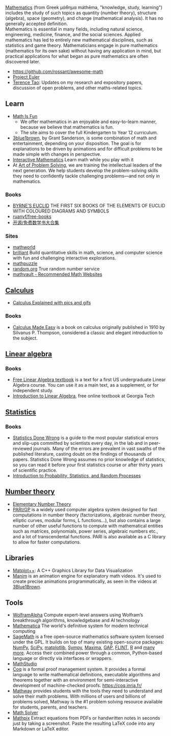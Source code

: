 [Mathematics](https://en.wikipedia.org/wiki/Mathematics) (from Greek μάθημα máthēma, "knowledge, study, learning") includes the study of such topics as quantity (number theory), structure (algebra), space (geometry), and change (mathematical analysis). It has no generally accepted definition.  
Mathematics is essential in many fields, including natural science, engineering, medicine, finance, and the social sciences. Applied mathematics has led to entirely new mathematical disciplines, such as statistics and game theory. Mathematicians engage in pure mathematics (mathematics for its own sake) without having any application in mind, but practical applications for what began as pure mathematics are often discovered later.  

- https://github.com/rossant/awesome-math
- [Project Euler](Online-Judge#Project-Euler)
- [Terence Tao](https://terrytao.wordpress.com/): Updates on my research and expository papers, discussion of open problems, and other maths-related topics.



## Learn
- [Math Is Fun](https://www.mathsisfun.com/) 
  - We offer mathematics in an enjoyable and easy-to-learn manner, because we believe that mathematics is fun.
  - The site aims to cover the full Kindergarten to Year 12 curriculum.
- [3blue1brown](https://www.youtube.com/channel/UCYO_jab_esuFRV4b17AJtAw), by Grant Sanderson, is some combination of math and entertainment, depending on your disposition. The goal is for explanations to be driven by animations and for difficult problems to be made simple with changes in perspective.
- [Interactive Mathematics](https://www.intmath.com/) Learn math while you play with it
- At [Art of Problem Solving](https://artofproblemsolving.com/), we are training the intellectual leaders of the next generation. We help students develop the problem-solving skills they need to confidently tackle challenging problems—and not only in mathematics.

### Books
- [BYRNE’S EUCLID](https://www.c82.net/euclid/) THE FIRST SIX BOOKS OF THE ELEMENTS OF EUCLID WITH COLOURED DIAGRAMS AND SYMBOLS
- [ruanyf/free-books](https://github.com/ruanyf/free-books#%E4%B8%83%E6%95%B0%E5%AD%A6%E7%90%86%E8%AE%BA)
- [开源/免费数学书大合集](https://zhuanlan.zhihu.com/p/101120290)

### Sites
- [mathworld](https://mathworld.wolfram.com/)
- [brilliant](https://brilliant.org/) Build quantitative skills in math, science, and computer science with fun and challenging interactive explorations.
- [mathpuzzle](http://www.mathpuzzle.com/)
- [random.org](https://www.random.org/) True random number service
- [mathvault - Recommended Math Websites](https://mathvault.ca/websites/)



## [Calculus](https://en.wikipedia.org/wiki/Calculus)
- [Calculus Explained with pics and gifs](https://0a.io/chapter1/calculus-explained.html)
### Books
- [Calculus Made Easy](http://calculusmadeeasy.org/) is a book on calculus originally published in 1910 by Silvanus P. Thompson, considered a classic and elegant introduction to the subject.



## [Linear algebra](https://en.wikipedia.org/wiki/Linear_algebra)
### Books
- [Free Linear Algebra textbook](http://joshua.smcvt.edu/linearalgebra/) is a text for a first US undergraduate Linear Algebra course. You can use it as a main text, as a supplement, or for independent study.
- [Introduction to Linear Algebra](https://github.com/QBobWatson/gt-linalg), free online textbook at Georgia Tech



## [Statistics](https://en.wikipedia.org/wiki/Statistics)
### Books
- [Statistics Done Wrong](https://www.statisticsdonewrong.com/index.html) is a guide to the most popular statistical errors and slip-ups committed by scientists every day, in the lab and in peer-reviewed journals. Many of the errors are prevalent in vast swaths of the published literature, casting doubt on the findings of thousands of papers. Statistics Done Wrong assumes no prior knowledge of statistics, so you can read it before your first statistics course or after thirty years of scientific practice.
- [Introduction to Probability, Statistics, and Random Processes](https://probabilitycourse.com/)



## [Number theory](https://en.wikipedia.org/wiki/Number_theory)
- [Elementary Number Theory](http://joshua.smcvt.edu/numbertheory/book.pdf)
- [PARI/GP](https://pari.math.u-bordeaux.fr/) is a widely used computer algebra system designed for fast computations in number theory (factorizations, algebraic number theory, elliptic curves, modular forms, L functions...), but also contains a large number of other useful functions to compute with mathematical entities such as matrices, polynomials, power series, algebraic numbers etc., and a lot of transcendental functions. PARI is also available as a C library to allow for faster computations.



## Libraries
- [Matplot++](https://github.com/alandefreitas/matplotplusplus): A C++ Graphics Library for Data Visualization
- [Manim](https://github.com/3b1b/manim) is an animation engine for explanatory math videos. It's used to create precise animations programmatically, as seen in the videos at [3Blue1Brown](https://www.3blue1brown.com/).



## Tools
- [WolframAlpha](https://www.wolframalpha.com/) Compute expert-level answers using Wolfram’s breakthrough algorithms, knowledgebase and AI technology
- [Mathematica](https://www.wolfram.com/mathematica/) The world's definitive system for modern technical computing
- [SageMath](http://www.sagemath.org/) is a free open-source mathematics software system licensed under the GPL. It builds on top of many existing open-source packages: [NumPy](https://numpy.org/), [SciPy](https://scipy.org/), [matplotlib](https://matplotlib.org/), [Sympy](https://sympy.org/), [Maxima](http://maxima.sourceforge.net/), [GAP](http://www.gap-system.org/), [FLINT](http://www.flintlib.org/), [R](http://www.r-project.org/) and [many more](http://www.sagemath.org/links-components.html). Access their combined power through a common, Python-based language or directly via interfaces or wrappers.
- [MathStudio](http://mathstud.io/)
- [Coq](https://github.com/coq/coq) is a formal proof management system. It provides a formal language to write mathematical definitions, executable algorithms and theorems together with an environment for semi-interactive development of machine-checked proofs. https://coq.inria.fr/
- [Mathway](https://www.mathway.com/) provides students with the tools they need to understand and solve their math problems. With millions of users and billions of problems solved, Mathway is the #1 problem solving resource available for students, parents, and teachers.
- [Math Solver](https://math.microsoft.com/en/)
- [Mathpix](https://mathpix.com/) Extract equations from PDFs or handwritten notes in seconds just by taking a screenshot. Paste the resulting LaTeX code into any Markdown or LaTeX editor.

